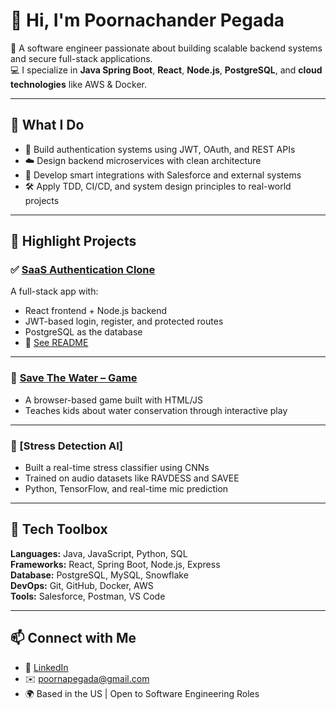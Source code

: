 # 👋 Hi, I'm Poornachander Pegada

🎯 A software engineer passionate about building scalable backend systems and secure full-stack applications.  
💻 I specialize in **Java Spring Boot**, **React**, **Node.js**, **PostgreSQL**, and **cloud technologies** like AWS & Docker.

---

## 🚀 What I Do

- 🔐 Build authentication systems using JWT, OAuth, and REST APIs  
- ☁️ Design backend microservices with clean architecture  
- 🧠 Develop smart integrations with Salesforce and external systems  
- 🛠️ Apply TDD, CI/CD, and system design principles to real-world projects

---

## 📌 Highlight Projects

### ✅ [SaaS Authentication Clone](https://github.com/poornapegada/saas-clone)
A full-stack app with:
- React frontend + Node.js backend
- JWT-based login, register, and protected routes
- PostgreSQL as the database
- 🔗 [See README](https://github.com/poornapegada/saas-clone#readme)

---

### 🌊 [Save The Water – Game](https://poornapegada.github.io/savethewater/)
- A browser-based game built with HTML/JS  
- Teaches kids about water conservation through interactive play

---

### 🧠 [Stress Detection AI]
- Built a real-time stress classifier using CNNs
- Trained on audio datasets like RAVDESS and SAVEE  
- Python, TensorFlow, and real-time mic prediction

---

## 🧰 Tech Toolbox

**Languages:** Java, JavaScript, Python, SQL  
**Frameworks:** React, Spring Boot, Node.js, Express  
**Database:** PostgreSQL, MySQL, Snowflake  
**DevOps:** Git, GitHub, Docker, AWS  
**Tools:** Salesforce, Postman, VS Code

---

## 📫 Connect with Me

- 🔗 [LinkedIn](https://www.linkedin.com/in/poorna123/)
- ✉️ poornapegada@gmail.com
- 🌍 Based in the US | Open to Software Engineering Roles
